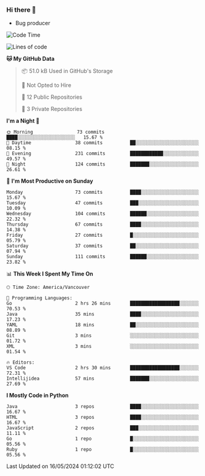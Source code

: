 ### Hi there 👋
* Bug producer


<!--START_SECTION:waka-->
![Code Time](http://img.shields.io/badge/Code%20Time-1%2C257%20hrs%2051%20mins-blue)

![Lines of code](https://img.shields.io/badge/From%20Hello%20World%20I%27ve%20Written-166.5%20thousand%20lines%20of%20code-blue)

**🐱 My GitHub Data** 

> 📦 51.0 kB Used in GitHub's Storage 
 > 
> 🚫 Not Opted to Hire
 > 
> 📜 12 Public Repositories 
 > 
> 🔑 3 Private Repositories 
 > 
**I'm a Night 🦉** 

```text
🌞 Morning                73 commits          ████░░░░░░░░░░░░░░░░░░░░░   15.67 % 
🌆 Daytime                38 commits          ██░░░░░░░░░░░░░░░░░░░░░░░   08.15 % 
🌃 Evening                231 commits         ████████████░░░░░░░░░░░░░   49.57 % 
🌙 Night                  124 commits         ███████░░░░░░░░░░░░░░░░░░   26.61 % 
```
📅 **I'm Most Productive on Sunday** 

```text
Monday                   73 commits          ████░░░░░░░░░░░░░░░░░░░░░   15.67 % 
Tuesday                  47 commits          ███░░░░░░░░░░░░░░░░░░░░░░   10.09 % 
Wednesday                104 commits         ██████░░░░░░░░░░░░░░░░░░░   22.32 % 
Thursday                 67 commits          ████░░░░░░░░░░░░░░░░░░░░░   14.38 % 
Friday                   27 commits          █░░░░░░░░░░░░░░░░░░░░░░░░   05.79 % 
Saturday                 37 commits          ██░░░░░░░░░░░░░░░░░░░░░░░   07.94 % 
Sunday                   111 commits         ██████░░░░░░░░░░░░░░░░░░░   23.82 % 
```


📊 **This Week I Spent My Time On** 

```text
🕑︎ Time Zone: America/Vancouver

💬 Programming Languages: 
Go                       2 hrs 26 mins       ██████████████████░░░░░░░   70.53 % 
Java                     35 mins             ████░░░░░░░░░░░░░░░░░░░░░   17.23 % 
YAML                     18 mins             ██░░░░░░░░░░░░░░░░░░░░░░░   08.89 % 
Git                      3 mins              ░░░░░░░░░░░░░░░░░░░░░░░░░   01.72 % 
XML                      3 mins              ░░░░░░░░░░░░░░░░░░░░░░░░░   01.54 % 

🔥 Editors: 
VS Code                  2 hrs 30 mins       ██████████████████░░░░░░░   72.31 % 
Intellijidea             57 mins             ███████░░░░░░░░░░░░░░░░░░   27.69 % 
```

**I Mostly Code in Python** 

```text
Java                     3 repos             ████░░░░░░░░░░░░░░░░░░░░░   16.67 % 
HTML                     3 repos             ████░░░░░░░░░░░░░░░░░░░░░   16.67 % 
JavaScript               2 repos             ███░░░░░░░░░░░░░░░░░░░░░░   11.11 % 
Go                       1 repo              █░░░░░░░░░░░░░░░░░░░░░░░░   05.56 % 
Ruby                     1 repo              █░░░░░░░░░░░░░░░░░░░░░░░░   05.56 % 
```




 Last Updated on 16/05/2024 01:12:02 UTC
<!--END_SECTION:waka-->
